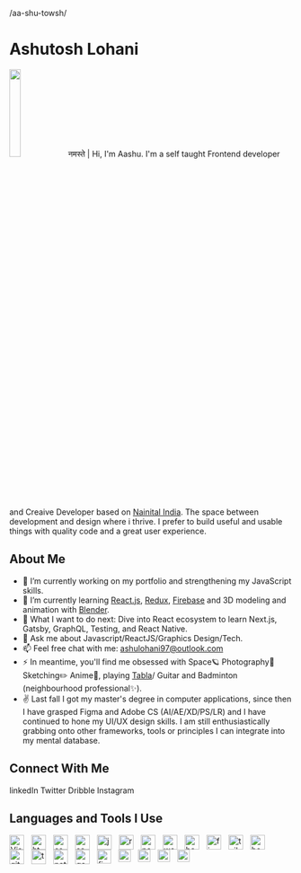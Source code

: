 
/aa-shu-towsh/
# Ashutosh Lohani 

<img src="https://media.giphy.com/media/hvRJCLFzcasrR4ia7z/giphy.gif" width="20%"> नमस्ते | Hi, I'm Aashu. I'm a self taught Frontend developer and Creaive Developer based on [Nainital India](https://www.google.com/search?q=nainital&sxsrf=ALiCzsZbA5imlaxq1odPnOGj6P7fMADoug%3A1654019878275&source=hp&ei=JleWYujnDuf04-EPyrS_mAk&iflsig=AJiK0e8AAAAAYpZlNteAUU4R-d8-xzd8i0nVHZmfP4Qo&gs_ssp=eJzj4tTP1TcwtEjOtjRg9OLIS8zMyyxJzAEAPqQGUg&oq=nani&gs_lcp=Cgdnd3Mtd2l6EAMYADIKCC4QsQMQgwEQCjIECC4QQzIKCAAQsQMQgwEQCjIKCAAQsQMQgwEQCjIICC4QgAQQ1AIyBAgAEEMyDQguELEDEMcBEKMCEAoyCggAELEDEIMBEAoyDQgAELEDEIMBEMkDEAoyBQgAEIAEOgcIIxDqAhAnOgcILhDqAhAnOgQILhAnOgQIIxAnOgUILhCRAjoRCC4QgAQQsQMQgwEQxwEQ0QM6CwgAEIAEELEDEIMBOgcILhDUAhBDOgoIABCABBCHAhAUOgUILhCABFCiC1jAJGD_MGgBcAB4AIAB4QGIAYYGkgEFMC4zLjGYAQCgAQGwAQo&sclient=gws-wiz). The space between development and design where i thrive. I prefer to build useful and usable things with quality code and a great user experience. 

## About Me
- 🔭 I’m currently working on my portfolio and strengthening my JavaScript skills.
- 🌱 I’m currently learning [React.js](https://reactjs.org/), [Redux](https://redux.js.org/), [Firebase](https://firebase.google.com/) and 3D modeling and animation with [Blender](https://www.blender.org/).
- 🤔 What I want to do next: Dive into React ecosystem to learn Next.js, Gatsby, GraphQL, Testing, and React Native.
- 💬 Ask me about Javascript/ReactJS/Graphics Design/Tech.
- 📫 Feel free chat with me: ashulohani97@outlook.com
- ⚡ In meantime, you'll find me obsessed with Space🪐 Photography📸 Sketching✏️ Anime🍥, playing [Tabla](https://en.wikipedia.org/wiki/Tabla)/ Guitar and Badminton (neighbourhood professional✨).
- ✌️ Last fall I got my master's degree in computer applications, since then I have grasped Figma and Adobe CS (AI/AE/XD/PS/LR) and I have continued to hone my UI/UX design skills. I am still enthusiastically grabbing onto other frameworks, tools or principles I can integrate into my mental database.

## Connect With Me
linkedIn Twitter Dribble Instagram

## Languages and Tools I Use

[<img
   align="left"
   alt="Visual Studio Code"
   width="26px"
   style="padding-right: 10px"
   src="https://cdn.jsdelivr.net/gh/devicons/devicon/icons/vscode/vscode-original.svg"
/>](https://code.visualstudio.com/)

[<img
   align="left"
   alt="html"
   width="26px"
   style="padding-right: 10px"
   src="https://cdn.jsdelivr.net/gh/devicons/devicon/icons/html5/html5-original.svg"
/>](https://developer.mozilla.org/en-US/docs/Web/HTML)

[<img
   align="left"
   alt="css"
   width="26px"
   style="padding-right: 10px"
   src="https://cdn.jsdelivr.net/gh/devicons/devicon/icons/css3/css3-original.svg"
/>](https://developer.mozilla.org/en-US/docs/Web/CSS)

[<img
   align="left"
   alt="sass"
   width="26px"
   style="padding-right: 10px"
   src="https://cdn.jsdelivr.net/gh/devicons/devicon/icons/sass/sass-original.svg"
/>](https://sass-lang.com/)

[<img
   align="left"
   alt="javascript"
   width="26px"
   style="padding-right: 10px"
   src="https://cdn.jsdelivr.net/gh/devicons/devicon/icons/javascript/javascript-original.svg"
/>](https://developer.mozilla.org/en-US/docs/Web/JavaScript)

[<img
   align="left"
   alt="react js"
   width="26px"
   style="padding-right: 10px"
   src="https://cdn.jsdelivr.net/gh/devicons/devicon/icons/react/react-original.svg"
/>](https://reactjs.org/)

[<img
   align="left"
   alt="node js"
   width="26px"
   style="padding-right: 10px"
   src="https://cdn.jsdelivr.net/gh/devicons/devicon/icons/nodejs/nodejs-original.svg"
/>](https://nodejs.org/en/)

[<img
   align="left"
   alt="webpack"
   width="26px"
   style="padding-right: 10px"
   src="https://cdn.jsdelivr.net/gh/devicons/devicon/icons/webpack/webpack-original.svg"
/>](https://webpack.js.org/)

[<img
   align="left"
   alt="babel"
   width="26px"
   style="padding-right: 10px"
   src="https://cdn.jsdelivr.net/gh/devicons/devicon/icons/babel/babel-original.svg"
/>](https://babeljs.io/)

[<img
   align="left"
   alt="firebase"
   width="26px"
   style="padding-right: 10px"
   src="https://cdn.jsdelivr.net/gh/devicons/devicon/icons/firebase/firebase-plain.svg"
/>](https://firebase.google.com/)

[<img
   align="left"
   alt="tailwind css"
   width="26px"
   style="padding-right: 10px"
   src="https://cdn.jsdelivr.net/gh/devicons/devicon/icons/tailwindcss/tailwindcss-plain.svg"
/>](https://tailwindcss.com/)

[<img
   align="left"
   alt="bootstrap"
   width="26px"
   style="padding-right: 10px"
   src="https://cdn.jsdelivr.net/gh/devicons/devicon/icons/bootstrap/bootstrap-original.svg"
/>](https://getbootstrap.com/)

[<img
   align="left"
   alt="git"
   width="26px"
   style="padding-right: 10px"
   src="https://cdn.jsdelivr.net/gh/devicons/devicon/icons/git/git-original.svg"
/>](https://git-scm.com/)

[<img
   align="left"
   alt="terminal"
   width="26px"
   style="padding-right: 10px"
   src="https://img.icons8.com/ios-glyphs/90/undefined/console.png"
/>](https://docs.microsoft.com/en-us/windows/terminal/)

[<img
   align="left"
   alt="netlify"
   width="26px"
   style="padding-right: 10px"
   src="https://img.icons8.com/external-tal-revivo-shadow-tal-revivo/24/undefined/external-netlify-a-cloud-computing-company-that-offers-hosting-and-serverless-backend-services-for-static-websites-logo-shadow-tal-revivo.png"
/>](https://www.netlify.com/)

[<img
   align="left"
   alt="google"
   width="26px"
   style="padding-right: 10px"
   src="https://cdn.jsdelivr.net/gh/devicons/devicon/icons/google/google-plain.svg"
/>](https://www.google.com/)

[<img
   align="left"
   alt="figma"
   width="25px"
   style="padding-right: 10px"
   src="https://cdn.jsdelivr.net/gh/devicons/devicon/icons/figma/figma-original.svg"
/>](https://www.figma.com/)

[<img
   align="left"
   alt="after effects"
   width="22px"
   style="padding-right: 10px"
   src="https://cdn.jsdelivr.net/gh/devicons/devicon/icons/aftereffects/aftereffects-original.svg"
/>](https://www.adobe.com/products/aftereffects.html)

[<img
   align="left"
   alt="illustrator"
   width="22px"
   style="padding-right: 10px"
   src="https://cdn.jsdelivr.net/gh/devicons/devicon/icons/illustrator/illustrator-plain.svg"
/>](https://www.adobe.com/products/illustrator.html)

[<img
   align="left"
   alt="adobe xd"
   width="22px"
   style="padding-right: 10px"
   src="https://cdn.jsdelivr.net/gh/devicons/devicon/icons/xd/xd-plain.svg"
/>](https://www.adobe.com/products/xd.html)

[<img
   align="left"
   alt="photoshop"
   width="22px"
   style="padding-right: 10px"
   src="https://cdn.jsdelivr.net/gh/devicons/devicon/icons/photoshop/photoshop-plain.svg"
/>](https://www.adobe.com/products/photoshop.html)


</br>
